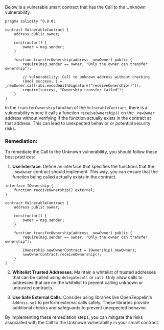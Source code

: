 Below is a vulnerable smart contract that has the Call to the Unknown vulnerability:

```solidity
pragma solidity ^0.8.0;

contract VulnerableContract {
    address public owner;

    constructor() {
        owner = msg.sender;
    }

    function transferOwnership(address _newOwner) public {
        require(msg.sender == owner, "Only the owner can transfer ownership");
        
        // Vulnerability: Call to unknown address without checking
        (bool success, ) = _newOwner.call(abi.encodeWithSignature("receiveOwnership()"));
        require(success, "Ownership transfer failed");
    }
}
```

In the `transferOwnership` function of the `VulnerableContract`, there is a vulnerability where it calls a function `receiveOwnership()` on the `_newOwner` address without verifying if the function actually exists in the contract at that address. This can lead to unexpected behavior or potential security risks.

### Remediation:

To remediate the Call to the Unknown vulnerability, you should follow these best practices:

1. **Use Interface**: Define an interface that specifies the functions that the `_newOwner` contract should implement. This way, you can ensure that the function being called actually exists in the contract.

```solidity
interface IOwnership {
    function receiveOwnership() external;
}

contract VulnerableContract {
    address public owner;

    constructor() {
        owner = msg.sender;
    }

    function transferOwnership(address _newOwner) public {
        require(msg.sender == owner, "Only the owner can transfer ownership");
        
        IOwnership newOwnerContract = IOwnership(_newOwner);
        newOwnerContract.receiveOwnership();
    }
}
```

2. **Whitelist Trusted Addresses**: Maintain a whitelist of trusted addresses that can be called using `delegatecall` or `call`. Only allow calls to addresses that are on the whitelist to prevent calling unknown or untrusted contracts.

3. **Use Safe External Calls**: Consider using libraries like OpenZeppelin's `Address.sol` to perform external calls safely. These libraries provide additional checks and safeguards to prevent unexpected behavior.

By implementing these remediation steps, you can mitigate the risks associated with the Call to the Unknown vulnerability in your smart contract.